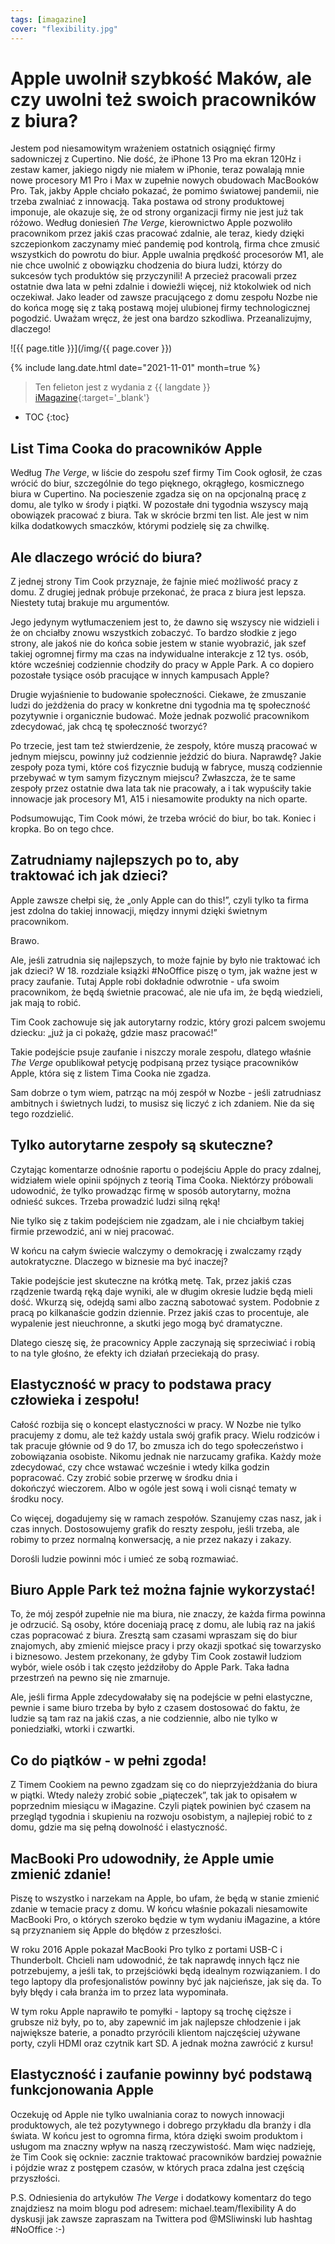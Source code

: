```yaml
---
tags: [imagazine]
cover: "flexibility.jpg"
---
```


# Apple uwolnił szybkość Maków, ale czy uwolni też swoich pracowników z biura?

Jestem pod niesamowitym wrażeniem ostatnich osiągnięć firmy sadowniczej z Cupertino. Nie dość, że iPhone 13 Pro ma ekran 120Hz i zestaw kamer, jakiego nigdy nie miałem w iPhonie, teraz powalają mnie nowe procesory M1 Pro i Max w zupełnie nowych obudowach MacBooków Pro. Tak, jakby Apple chciało pokazać, że pomimo światowej pandemii, nie trzeba zwalniać z innowacją. Taka postawa od strony produktowej imponuje, ale okazuje się, że od strony organizacji firmy nie jest już tak różowo. Według doniesień *The Verge*, kierownictwo Apple pozwoliło pracownikom przez jakiś czas pracować zdalnie, ale teraz, kiedy dzięki szczepionkom zaczynamy mieć pandemię pod kontrolą, firma chce zmusić wszystkich do powrotu do biur. Apple uwalnia prędkość procesorów M1, ale nie chce uwolnić z obowiązku chodzenia do biura ludzi, którzy do sukcesów tych produktów się przyczynili! A przecież pracowali przez ostatnie dwa lata w pełni zdalnie i dowieźli więcej, niż ktokolwiek od nich oczekiwał. Jako leader od zawsze pracującego z domu zespołu Nozbe nie do końca mogę się z taką postawą mojej ulubionej firmy technologicznej pogodzić. Uważam wręcz, że jest ona bardzo szkodliwa. Przeanalizujmy, dlaczego!

<!--More-->

![{{ page.title }}](/img/{{ page.cover }})

{% include lang.date.html date="2021-11-01" month=true %}

> Ten felieton jest z wydania z {{ langdate }} [iMagazine](https://imagazine.pl){:target='_blank'}

* TOC
{:toc}

## List Tima Cooka do pracowników Apple

Według *The Verge*, w liście do zespołu szef firmy Tim Cook ogłosił, że czas wrócić do biur, szczególnie do tego pięknego, okrągłego, kosmicznego biura w Cupertino. Na pocieszenie zgadza się on na opcjonalną pracę z domu, ale tylko w środy i piątki. W pozostałe dni tygodnia wszyscy mają obowiązek pracować z biura. Tak w skrócie brzmi ten list. Ale jest w nim kilka dodatkowych smaczków, którymi podzielę się za chwilkę.

## Ale dlaczego wrócić do biura?

Z jednej strony Tim Cook przyznaje, że fajnie mieć możliwość pracy z domu. Z drugiej jednak próbuje przekonać, że praca z biura jest lepsza. Niestety tutaj brakuje mu argumentów.

Jego jedynym wytłumaczeniem jest to, że dawno się wszyscy nie widzieli i że on chciałby znowu wszystkich zobaczyć. To bardzo słodkie z jego strony, ale jakoś nie do końca sobie jestem w stanie wyobrazić, jak szef takiej ogromnej firmy ma czas na indywidualne interakcje z 12 tys. osób, które wcześniej codziennie chodziły do pracy w Apple Park. A co dopiero pozostałe tysiące osób pracujące w innych kampusach Apple?

Drugie wyjaśnienie to budowanie społeczności. Ciekawe, że zmuszanie ludzi do jeżdżenia do pracy w konkretne dni tygodnia ma tę społeczność pozytywnie i organicznie budować. Może jednak pozwolić pracownikom zdecydować, jak chcą tę społeczność tworzyć?

Po trzecie, jest tam też stwierdzenie, że zespoły, które muszą pracować w jednym miejscu, powinny już codziennie jeździć do biura. Naprawdę? Jakie zespoły poza tymi, które coś fizycznie budują w fabryce, muszą codziennie przebywać w tym samym fizycznym miejscu? Zwłaszcza, że te same zespoły przez ostatnie dwa lata tak nie pracowały, a i tak wypuściły takie innowacje jak procesory M1, A15 i niesamowite produkty na nich oparte.

Podsumowując, Tim Cook mówi, że trzeba wrócić do biur, bo tak. Koniec i kropka. Bo on tego chce.

## Zatrudniamy najlepszych po to, aby traktować ich jak dzieci?

Apple zawsze chełpi się, że „only Apple can do this!”, czyli tylko ta firma jest zdolna do takiej innowacji, między innymi dzięki świetnym pracownikom.

Brawo.

Ale, jeśli zatrudnia się najlepszych, to może fajnie by było nie traktować ich jak dzieci? W 18. rozdziale książki #NoOffice piszę o tym, jak ważne jest w pracy zaufanie. Tutaj Apple robi dokładnie odwrotnie - ufa swoim pracownikom, że będą świetnie pracować, ale nie ufa im, że będą wiedzieli, jak mają to robić.

Tim Cook zachowuje się jak autorytarny rodzic, który grozi palcem swojemu dziecku: „już ja ci pokażę, gdzie masz pracować!”

Takie podejście psuje zaufanie i niszczy morale zespołu, dlatego właśnie *The Verge* opublikował petycję podpisaną przez tysiące pracowników Apple, która się z listem Tima Cooka nie zgadza.

Sam dobrze o tym wiem, patrząc na mój zespół w Nozbe - jeśli zatrudniasz ambitnych i świetnych ludzi, to musisz się liczyć z ich zdaniem. Nie da się tego rozdzielić.

## Tylko autorytarne zespoły są skuteczne?

Czytając komentarze odnośnie raportu o podejściu Apple do pracy zdalnej, widziałem wiele opinii spójnych z teorią Tima Cooka. Niektórzy próbowali udowodnić, że tylko prowadząc firmę w sposób autorytarny, można odnieść sukces. Trzeba prowadzić ludzi silną ręką!

Nie tylko się z takim podejściem nie zgadzam, ale i nie chciałbym takiej firmie przewodzić, ani w niej pracować.

W końcu na całym świecie walczymy o demokrację i zwalczamy rządy autokratyczne. Dlaczego w biznesie ma być inaczej?

Takie podejście jest skuteczne na krótką metę. Tak, przez jakiś czas rządzenie twardą ręką daje wyniki, ale w długim okresie ludzie będą mieli dość. Wkurzą się, odejdą sami albo zaczną sabotować system. Podobnie z pracą po kilkanaście godzin dziennie. Przez jakiś czas to procentuje, ale wypalenie jest nieuchronne, a skutki jego mogą być dramatyczne.

Dlatego cieszę się, że pracownicy Apple zaczynają się sprzeciwiać i robią to na tyle głośno, że efekty ich działań przeciekają do prasy.

## Elastyczność w pracy to podstawa pracy człowieka i zespołu!

Całość rozbija się o koncept elastyczności w pracy. W Nozbe nie tylko pracujemy z domu, ale też każdy ustala swój grafik pracy. Wielu rodziców i tak pracuje głównie od 9 do 17, bo zmusza ich do tego społeczeństwo i zobowiązania osobiste. Nikomu jednak nie narzucamy grafika. Każdy może zdecydować, czy chce wstawać wcześnie i wtedy kilka godzin popracować. Czy zrobić sobie przerwę w środku dnia i dokończyć wieczorem. Albo w ogóle jest sową i woli cisnąć tematy w środku nocy.

Co więcej, dogadujemy się w ramach zespołów. Szanujemy czas nasz, jak i czas innych. Dostosowujemy grafik do reszty zespołu, jeśli trzeba, ale robimy to przez normalną konwersację, a nie przez nakazy i zakazy.

Dorośli ludzie powinni móc i umieć ze sobą rozmawiać.

## Biuro Apple Park też można fajnie wykorzystać!

To, że mój zespół zupełnie nie ma biura, nie znaczy, że każda firma powinna je odrzucić. Są osoby, które doceniają pracę z domu, ale lubią raz na jakiś czas popracować z biura. Zresztą sam czasami wpraszam się do biur znajomych, aby zmienić miejsce pracy i przy okazji spotkać się towarzysko i biznesowo. Jestem przekonany, że gdyby Tim Cook zostawił ludziom wybór, wiele osób i tak często jeździłoby do Apple Park. Taka ładna przestrzeń na pewno się nie zmarnuje.

Ale, jeśli firma Apple zdecydowałaby się na podejście w pełni elastyczne, pewnie i same biuro trzeba by było z czasem dostosować do faktu, że ludzie są tam raz na jakiś czas, a nie codziennie, albo nie tylko w poniedziałki, wtorki i czwartki.

## Co do piątków - w pełni zgoda!

Z Timem Cookiem na pewno zgadzam się co do nieprzyjeżdżania do biura w piątki. Wtedy należy zrobić sobie „piąteczek”, tak jak to opisałem w poprzednim miesiącu w iMagazine. Czyli piątek powinien być czasem na przegląd tygodnia i skupieniu na rozwoju osobistym, a najlepiej robić to z domu, gdzie ma się pełną dowolność i elastyczność.

## MacBooki Pro udowodniły, że Apple umie zmienić zdanie!

Piszę to wszystko i narzekam na Apple, bo ufam, że będą w stanie zmienić zdanie w temacie pracy z domu. W końcu właśnie pokazali niesamowite MacBooki Pro, o których szeroko będzie w tym wydaniu iMagazine, a które są przyznaniem się Apple do błędów z przeszłości.

W roku 2016 Apple pokazał MacBooki Pro tylko z portami USB-C i Thunderbolt. Chcieli nam udowodnić, że tak naprawdę innych łącz nie potrzebujemy, a jeśli tak, to przejściówki będą idealnym rozwiązaniem. I do tego laptopy dla profesjonalistów powinny być jak najcieńsze, jak się da. To były błędy i cała branża im to przez lata wypominała.

W tym roku Apple naprawiło te pomyłki - laptopy są trochę cięższe i grubsze niż były, po to, aby zapewnić im jak najlepsze chłodzenie i jak największe baterie, a ponadto przyrócili klientom najczęściej używane porty, czyli HDMI oraz czytnik kart SD. A jednak można zawrócić z kursu!

## Elastyczność i zaufanie powinny być podstawą funkcjonowania Apple

Oczekuję od Apple nie tylko uwalniania coraz to nowych innowacji produktowych, ale też pozytywnego i dobrego przykładu dla branży i dla świata. W końcu jest to ogromna firma, która dzięki swoim produktom i usługom ma znaczny wpływ na naszą rzeczywistość. Mam więc nadzieję, że Tim Cook się ocknie: zacznie traktować pracowników bardziej poważnie i pójdzie wraz z postępem czasów, w których praca zdalna jest częścią przyszłości.

P.S. Odniesienia do artykułów *The Verge* i dodatkowy komentarz do tego znajdziesz na moim blogu pod adresem:
michael.team/flexibility
A do dyskusji jak zawsze zapraszam na Twittera pod @MSliwinski lub hashtag #NoOffice :-)


[n]: https://michael.gratis/nozbe_pl
[np]: https://michael.gratis/nozbepersonal_pl